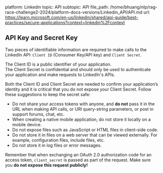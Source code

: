 platform: Linkedin
topic: API
subtopic: API
file_path: /home/bhuang/nlp/rag-race-challenge2-2024/platform-docs-versions/Linkedin_API/API.md
url: https://learn.microsoft.com/en-us/linkedin/shared/api-guide/best-practices/secure-applications?context=linkedin%2Fcontext


## API Key and Secret Key

Two pieces of identifiable information are required to make calls to the LinkedIn API: `Client ID` (Consumer Key/API key) and `Client Secret`.

The Client ID is a public identifier of your application.  
The Client Secret is confidential and should only be used to authenticate your application and make requests to LinkedIn's APIs.

Both the Client ID and Client Secret are needed to confirm your application’s identity and it is critical that you do not expose your Client Secret. Follow these suggestions to keep the secret safe:

* Do not share your access tokens with anyone, and **do not** pass it in the URL when making API calls, or URI query-string parameters, or post in support forums, chat, etc.
* When creating a native mobile application, do not store it locally on a mobile device.
* Do not expose files such as JavaScript or HTML files in client-side code.
* Do not store it in files on a web server that can be viewed externally. For example, configuration files, include files, etc.
* Do not store it in log files or error messages.

Remember that when exchanging an OAuth 2.0 authorization code for an access token, `client_secret` is passed as part of the request. Make sure you **do not expose this request publicly!**